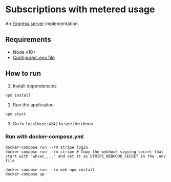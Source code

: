 # Subscriptions with metered usage

An [Express server](http://expressjs.com) implementation.

## Requirements

- Node v10+
- [Configured .env file](../README.md)

## How to run

1. Install dependencies

```
npm install
```

2. Run the application

```
npm start
```

3. Go to `localhost:4242` to see the demo

### Run with docker-compose.yml

```
docker-compose run --rm stripe login
docker-compose run --rm stripe # Copy the webhook signing secret that start with "whsec_..." and set it as STRIPE_WEBHOOK_SECRET in the .env file

docker-compose run --rm web npm install
docker-compose up
```

